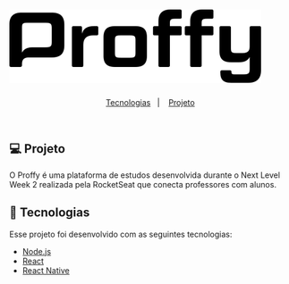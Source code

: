 <h1>
  <img src=".github/logo.svg" />
</h1>

<p align="center">
  <a href="#tecnologias">Tecnologias</a>&nbsp;&nbsp;&nbsp;|&nbsp;&nbsp;&nbsp;
  <a href="#projeto">Projeto</a>
</p>

<br>

## 💻 Projeto

O Proffy é uma plataforma de estudos desenvolvida durante o Next Level Week 2 realizada pela RocketSeat que conecta professores com alunos.

## 🚀 Tecnologias

Esse projeto foi desenvolvido com as seguintes tecnologias:

- [Node.js](https://nodejs.org/en/)
- [React](https://reactjs.org)
- [React Native](https://facebook.github.io/react-native/)
